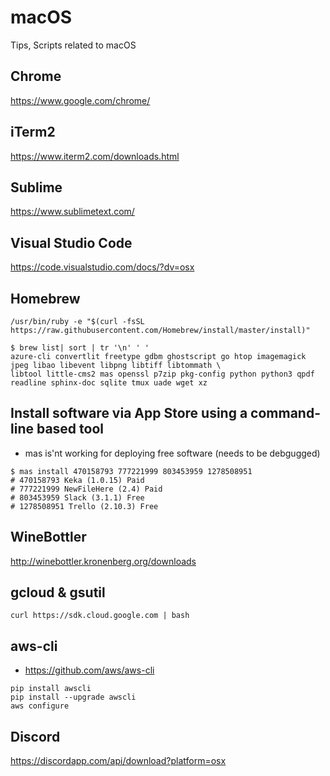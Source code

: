 # macOS
Tips, Scripts related to macOS


## Chrome
https://www.google.com/chrome/

## iTerm2
https://www.iterm2.com/downloads.html

## Sublime
https://www.sublimetext.com/

## Visual Studio Code
https://code.visualstudio.com/docs/?dv=osx

## Homebrew
```
/usr/bin/ruby -e "$(curl -fsSL https://raw.githubusercontent.com/Homebrew/install/master/install)"
```

```
$ brew list| sort | tr '\n' ' '
azure-cli convertlit freetype gdbm ghostscript go htop imagemagick jpeg libao libevent libpng libtiff libtommath \
libtool little-cms2 mas openssl p7zip pkg-config python python3 qpdf readline sphinx-doc sqlite tmux uade wget xz
```

## Install software via App Store using a command-line based tool
* mas is'nt working for deploying free software (needs to be debgugged)
```
$ mas install 470158793 777221999 803453959 1278508951
# 470158793 Keka (1.0.15) Paid
# 777221999 NewFileHere (2.4) Paid
# 803453959 Slack (3.1.1) Free
# 1278508951 Trello (2.10.3) Free
```

## WineBottler
http://winebottler.kronenberg.org/downloads

## gcloud & gsutil
```
curl https://sdk.cloud.google.com | bash
```

## aws-cli
* https://github.com/aws/aws-cli
```
pip install awscli
pip install --upgrade awscli
aws configure
```

## Discord
https://discordapp.com/api/download?platform=osx
